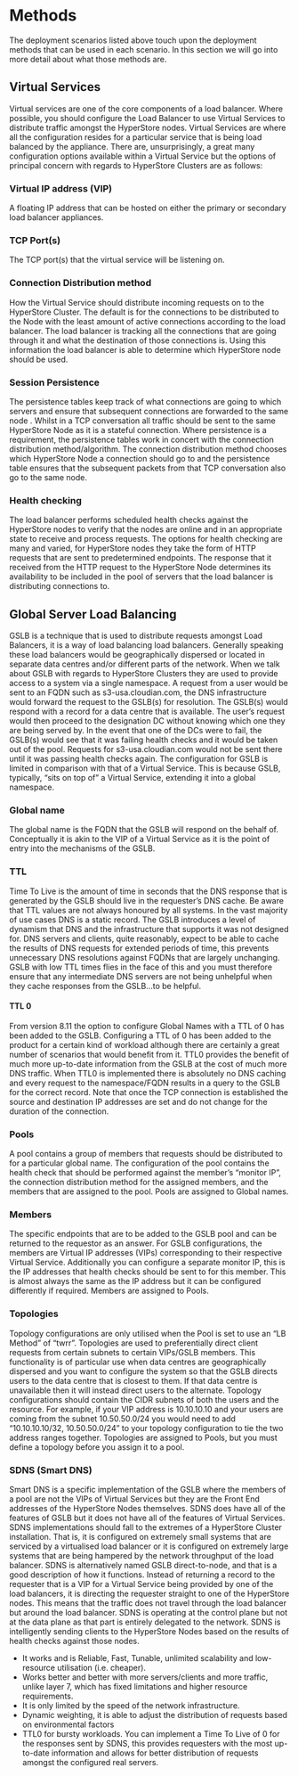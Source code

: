 # Methods
<show-structure for="chapter,procedure" depth="2"/>

The deployment scenarios listed above touch upon the deployment methods that can be used in each scenario. In this
section we will go into more detail about what those methods are.

## Virtual Services

Virtual services are one of the core components of a load balancer. Where possible, you should configure the Load
Balancer to use Virtual Services to distribute traffic amongst the HyperStore nodes. Virtual Services are where all the
configuration resides for a particular service that is being load balanced by the appliance. There are, unsurprisingly,
a great many configuration options available within a Virtual Service but the options of principal concern with regards
to HyperStore Clusters are as follows:

### Virtual IP address (VIP)

A floating IP address that can be hosted on either the primary or secondary load balancer appliances.

### TCP Port(s)

The TCP port(s) that the virtual service will be listening on.

### Connection Distribution method

How the Virtual Service should distribute incoming requests on to the HyperStore Cluster. The default is for the
connections to be distributed to the Node with the least amount of active connections according to the load balancer.
The load balancer is tracking all the connections that are going through it and what the destination of those
connections is. Using this information the load balancer is able to determine which HyperStore node should be used.

### Session Persistence

The persistence tables keep track of what connections are going to which servers and ensure that subsequent connections
are forwarded to the same node . Whilst in a TCP conversation all traffic should be sent to the same HyperStore Node as
it is a stateful connection. Where persistence is a requirement, the persistence tables work in concert with the
connection distribution method/algorithm. The connection distribution method chooses which HyperStore Node a connection
should go to and the persistence table ensures that the subsequent packets from that TCP conversation also go to the
same node.

### Health checking

The load balancer performs scheduled health checks against the HyperStore nodes to verify that the nodes are online and
in an appropriate state to receive and process requests. The options for health checking are many and varied, for
HyperStore nodes they take the form of HTTP requests that are sent to predetermined endpoints. The response that it
received from the HTTP request to the HyperStore Node determines its availability to be included in the pool of servers
that the load balancer is distributing connections to.

## Global Server Load Balancing

GSLB is a technique that is used to distribute requests amongst Load Balancers, it is a way of load balancing load
balancers. Generally speaking these load balancers would be geographically dispersed or located in separate data centres
and/or different parts of the network. When we talk about GSLB with regards to HyperStore Clusters they are used to
provide access to a system via a single namespace. A request from a user would be sent to an FQDN such as
s3-usa.cloudian.com, the DNS infrastructure would forward the request to the GSLB(s) for resolution. The GSLB(s) would
respond with a record for a data centre that is available. The user’s request would then proceed to the designation DC
without knowing which one they are being served by. In the event that one of the DCs were to fail, the GSLB(s) would see
that it was failing health checks and it would be taken out of the pool. Requests for s3-usa.cloudian.com would not be
sent there until it was passing health checks again. The configuration for GSLB is limited in comparison with that of a
Virtual Service. This is because GSLB, typically, “sits on top of” a Virtual Service, extending it into a global
namespace.

### Global name

The global name is the FQDN that the GSLB will respond on the behalf of. Conceptually it is akin to the VIP of a Virtual
Service as it is the point of entry into the mechanisms of the GSLB.

### TTL

Time To Live is the amount of time in seconds that the DNS response that is generated by the GSLB should live in the
requester’s DNS cache. Be aware that TTL values are not always honoured by all systems. In the vast majority of use
cases DNS is a static record. The GSLB introduces a level of dynamism that DNS and the infrastructure that supports it
was not designed for. DNS servers and clients, quite reasonably, expect to be able to cache the results of DNS requests
for extended periods of time, this prevents unnecessary DNS resolutions against FQDNs that are largely unchanging. GSLB
with low TTL times flies in the face of this and you must therefore ensure that any intermediate DNS servers are not
being unhelpful when they cache responses from the GSLB…to be helpful.

#### TTL 0

From version 8.11 the option to configure Global Names with a TTL of 0 has been added to the GSLB. Configuring a TTL of
0 has been added to the product for a certain kind of workload although there are certainly a great number of scenarios
that would benefit from it. TTL0 provides the benefit of much more up-to-date information from the GSLB at the cost of
much more DNS traffic. When TTL0 is implemented there is absolutely no DNS caching and every request to the
namespace/FQDN results in a query to the GSLB for the correct record. Note that once the TCP connection is established
the source and destination IP addresses are set and do not change for the duration of the connection.

### Pools

A pool contains a group of members that requests should be distributed to for a particular global name. The
configuration of the pool contains the health check that should be performed against the member’s “monitor IP”, the
connection distribution method for the assigned members, and the members that are assigned to the pool. Pools are
assigned to Global names.

### Members

The specific endpoints that are to be added to the GSLB pool and can be returned to the requestor as an answer. For GSLB
configurations, the members are Virtual IP addresses (VIPs) corresponding to their respective Virtual Service.
Additionally you can configure a separate monitor IP, this is the IP addresses that health checks should be sent to for
this member. This is almost always the same as the IP address but it can be configured differently if required. Members
are assigned to Pools.

### Topologies

Topology configurations are only utilised when the Pool is set to use an “LB Method” of “twrr”. Topologies are used to
preferentially direct client requests from certain subnets to certain VIPs/GSLB members. This functionality is of
particular use when data centres are geographically dispersed and you want to configure the system so that the GSLB
directs users to the data centre that is closest to them. If that data centre is unavailable then it will instead direct
users to the alternate. Topology configurations should contain the CIDR subnets of both the users and the resource. For
example, if your VIP address is 10.10.10.10 and your users are coming from the subnet 10.50.50.0/24 you would need to
add “10.10.10.10/32, 10.50.50.0/24” to your topology configuration to tie the two address ranges together. Topologies
are assigned to Pools, but you must define a topology before you assign it to a pool.

### SDNS (Smart DNS)

Smart DNS is a specific implementation of the GSLB where the members of a pool are not the VIPs of Virtual Services but
they are the Front End addresses of the HyperStore Nodes themselves. SDNS does have all of the features of GSLB but it
does not have all of the features of Virtual Services. SDNS implementations should fall to the extremes of a HyperStore
Cluster installation. That is, it is configured on extremely small systems that are serviced by a virtualised load
balancer or it is configured on extremely large systems that are being hampered by the network throughput of the load
balancer. SDNS is alternatively named GSLB direct-to-node, and that is a good description of how it functions. Instead of
returning a record to the requester that is a VIP for a Virtual Service being provided by one of the load balancers, it
is directing the requester straight to one of the HyperStore nodes. This means that the traffic does not travel through
the load balancer but around the load balancer. SDNS is operating at the control plane but not at the data plane as that
part is entirely delegated to the network. SDNS is intelligently sending clients to the HyperStore Nodes based on the
results of health checks against those nodes.

- It works and is Reliable, Fast, Tunable, unlimited scalability and low-resource utilisation (i.e. cheaper).
- Works better and better with more servers/clients and more traffic, unlike layer 7, which has fixed limitations and
  higher resource requirements.
- It is only limited by the speed of the network infrastructure.
- Dynamic weighting, it is able to adjust the distribution of requests based on environmental factors
- TTL0 for bursty workloads. You can implement a Time To Live of 0 for the responses sent by SDNS, this provides
  requesters with the most up-to-date information and allows for better distribution of requests amongst the configured
  real servers.